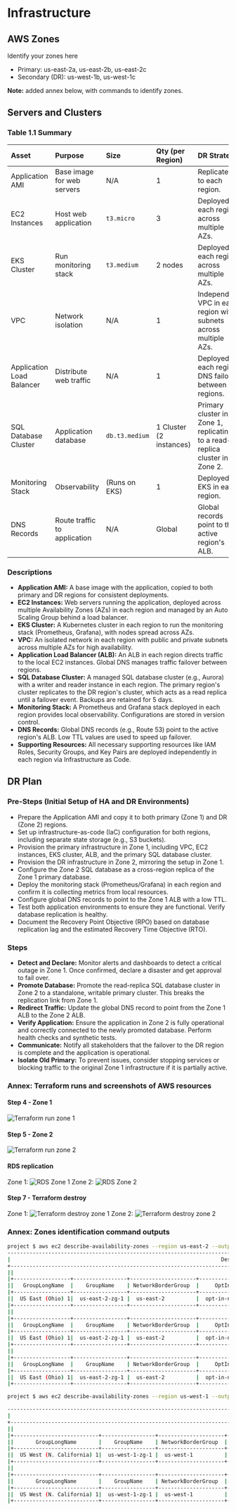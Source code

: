 # Infrastructure

## AWS Zones

Identify your zones here

* Primary: us-east-2a, us-east-2b, us-east-2c
* Secondary (DR): us-west-1b, us-west-1c

**Note:** added annex below, with commands to identify zones.

## Servers and Clusters

### Table 1.1 Summary
| Asset                     | Purpose                                | Size             | Qty (per Region)        | DR Strategy                                                                    |
| :------------------------ | :------------------------------------- | :--------------- | :---------------------- | :----------------------------------------------------------------------------- |
| Application AMI           | Base image for web servers             | N/A              | 1                       | Replicated to each region.                                                     |
| EC2 Instances             | Host web application                   | `t3.micro`       | 3                       | Deployed in each region across multiple AZs.                                   |
| EKS Cluster               | Run monitoring stack                   | `t3.medium`      | 2 nodes                 | Deployed in each region across multiple AZs.                                   |
| VPC                       | Network isolation                      | N/A              | 1                       | Independent VPC in each region with subnets across multiple AZs.               |
| Application Load Balancer | Distribute web traffic                 | N/A              | 1                       | Deployed in each region. DNS failover between regions.                         |
| SQL Database Cluster      | Application database                   | `db.t3.medium`   | 1 Cluster (2 instances) | Primary cluster in Zone 1, replicating to a read-replica cluster in Zone 2.    |
| Monitoring Stack          | Observability                          | (Runs on EKS)    | 1                       | Deployed on EKS in each region.                                                |
| DNS Records               | Route traffic to application           | N/A              | Global                  | Global records point to the active region's ALB.                               |

### Descriptions
*   **Application AMI:** A base image with the application, copied to both primary and DR regions for consistent deployments.
*   **EC2 Instances:** Web servers running the application, deployed across multiple Availability Zones (AZs) in each region and managed by an Auto Scaling Group behind a load balancer.
*   **EKS Cluster:** A Kubernetes cluster in each region to run the monitoring stack (Prometheus, Grafana), with nodes spread across AZs.
*   **VPC:** An isolated network in each region with public and private subnets across multiple AZs for high availability.
*   **Application Load Balancer (ALB):** An ALB in each region directs traffic to the local EC2 instances. Global DNS manages traffic failover between regions.
*   **SQL Database Cluster:** A managed SQL database cluster (e.g., Aurora) with a writer and reader instance in each region. The primary region's cluster replicates to the DR region's cluster, which acts as a read replica until a failover event. Backups are retained for 5 days.
*   **Monitoring Stack:** A Prometheus and Grafana stack deployed in each region provides local observability. Configurations are stored in version control.
*   **DNS Records:** Global DNS records (e.g., Route 53) point to the active region's ALB. Low TTL values are used to speed up failover.
*   **Supporting Resources:** All necessary supporting resources like IAM Roles, Security Groups, and Key Pairs are deployed independently in each region via Infrastructure as Code.

## DR Plan

### Pre-Steps (Initial Setup of HA and DR Environments)
*   Prepare the Application AMI and copy it to both primary (Zone 1) and DR (Zone 2) regions.
*   Set up infrastructure-as-code (IaC) configuration for both regions, including separate state storage (e.g., S3 buckets).
*   Provision the primary infrastructure in Zone 1, including VPC, EC2 instances, EKS cluster, ALB, and the primary SQL database cluster.
*   Provision the DR infrastructure in Zone 2, mirroring the setup in Zone 1.
*   Configure the Zone 2 SQL database as a cross-region replica of the Zone 1 primary database.
*   Deploy the monitoring stack (Prometheus/Grafana) in each region and confirm it is collecting metrics from local resources.
*   Configure global DNS records to point to the Zone 1 ALB with a low TTL.
*   Test both application environments to ensure they are functional. Verify database replication is healthy.
*   Document the Recovery Point Objective (RPO) based on database replication lag and the estimated Recovery Time Objective (RTO).

### Steps

*   **Detect and Declare:** Monitor alerts and dashboards to detect a critical outage in Zone 1. Once confirmed, declare a disaster and get approval to fail over.
*   **Promote Database:** Promote the read-replica SQL database cluster in Zone 2 to a standalone, writable primary cluster. This breaks the replication link from Zone 1.
*   **Redirect Traffic:** Update the global DNS record to point from the Zone 1 ALB to the Zone 2 ALB.
*   **Verify Application:** Ensure the application in Zone 2 is fully operational and correctly connected to the newly promoted database. Perform health checks and synthetic tests.
*   **Communicate:** Notify all stakeholders that the failover to the DR region is complete and the application is operational.
*   **Isolate Old Primary:** To prevent issues, consider stopping services or blocking traffic to the original Zone 1 infrastructure if it is partially active.

### Annex: Terraform runs and screenshots of AWS resources

#### Step 4 - Zone 1


![Terraform run zone 1](./images/step4_terraform_run.png)

#### Step 5 - Zone 2

![Terraform run zone 2](./images/step5_terraform_run.png)

#### RDS replication

Zone 1:
![RDS Zone 1](./images/rds_zone1.png)
Zone 2:
![RDS Zone 2](./images/rds_zone2.png)

#### Step 7 - Terraform destroy

Zone 1:
![Terraform destroy zone 1](./images/step7_terraform_destroy_zone1.png)
Zone 2:
![Terraform destroy zone 2](./images/step7_terraform_destroy_zone2.png)

### Annex: Zones identification command outputs

```bash
project $ aws ec2 describe-availability-zones --region us-east-2 --output table 
-----------------------------------------------------------------------------------------------------------------------------------------------------------------
|                                                                   DescribeAvailabilityZones                                                                   |
+---------------------------------------------------------------------------------------------------------------------------------------------------------------+
||                                                                      AvailabilityZones                                                                      ||
|+------------------+-----------------+---------------------+----------------------+-------------+------------+-----------+--------------+---------------------+|
||   GroupLongName  |    GroupName    | NetworkBorderGroup  |     OptInStatus      | RegionName  |   State    |  ZoneId   |  ZoneName    |      ZoneType       ||
|+------------------+-----------------+---------------------+----------------------+-------------+------------+-----------+--------------+---------------------+|
||  US East (Ohio) 1|  us-east-2-zg-1 |  us-east-2          |  opt-in-not-required |  us-east-2  |  available |  use2-az1 |  us-east-2a  |  availability-zone  ||
|+------------------+-----------------+---------------------+----------------------+-------------+------------+-----------+--------------+---------------------+|
||                                                                      AvailabilityZones                                                                      ||
|+------------------+-----------------+---------------------+----------------------+-------------+------------+-----------+--------------+---------------------+|
||   GroupLongName  |    GroupName    | NetworkBorderGroup  |     OptInStatus      | RegionName  |   State    |  ZoneId   |  ZoneName    |      ZoneType       ||
|+------------------+-----------------+---------------------+----------------------+-------------+------------+-----------+--------------+---------------------+|
||  US East (Ohio) 1|  us-east-2-zg-1 |  us-east-2          |  opt-in-not-required |  us-east-2  |  available |  use2-az2 |  us-east-2b  |  availability-zone  ||
|+------------------+-----------------+---------------------+----------------------+-------------+------------+-----------+--------------+---------------------+|
||                                                                      AvailabilityZones                                                                      ||
|+------------------+-----------------+---------------------+----------------------+-------------+------------+-----------+--------------+---------------------+|
||   GroupLongName  |    GroupName    | NetworkBorderGroup  |     OptInStatus      | RegionName  |   State    |  ZoneId   |  ZoneName    |      ZoneType       ||
|+------------------+-----------------+---------------------+----------------------+-------------+------------+-----------+--------------+---------------------+|
||  US East (Ohio) 1|  us-east-2-zg-1 |  us-east-2          |  opt-in-not-required |  us-east-2  |  available |  use2-az3 |  us-east-2c  |  availability-zone  ||
|+------------------+-----------------+---------------------+----------------------+-------------+------------+-----------+--------------+---------------------+|
```

```bash
project $ aws ec2 describe-availability-zones --region us-west-1 --output table

--------------------------------------------------------------------------------------------------------------------------------------------------------------------------
|                                                                        DescribeAvailabilityZones                                                                       |
+------------------------------------------------------------------------------------------------------------------------------------------------------------------------+
||                                                                           AvailabilityZones                                                                          ||
|+---------------------------+-----------------+---------------------+----------------------+-------------+------------+-----------+--------------+---------------------+|
||       GroupLongName       |    GroupName    | NetworkBorderGroup  |     OptInStatus      | RegionName  |   State    |  ZoneId   |  ZoneName    |      ZoneType       ||
|+---------------------------+-----------------+---------------------+----------------------+-------------+------------+-----------+--------------+---------------------+|
||  US West (N. California) 1|  us-west-1-zg-1 |  us-west-1          |  opt-in-not-required |  us-west-1  |  available |  usw1-az3 |  us-west-1b  |  availability-zone  ||
|+---------------------------+-----------------+---------------------+----------------------+-------------+------------+-----------+--------------+---------------------+|
||                                                                           AvailabilityZones                                                                          ||
|+---------------------------+-----------------+---------------------+----------------------+-------------+------------+-----------+--------------+---------------------+|
||       GroupLongName       |    GroupName    | NetworkBorderGroup  |     OptInStatus      | RegionName  |   State    |  ZoneId   |  ZoneName    |      ZoneType       ||
|+---------------------------+-----------------+---------------------+----------------------+-------------+------------+-----------+--------------+---------------------+|
||  US West (N. California) 1|  us-west-1-zg-1 |  us-west-1          |  opt-in-not-required |  us-west-1  |  available |  usw1-az1 |  us-west-1c  |  availability-zone  ||
|+---------------------------+-----------------+---------------------+----------------------+-------------+------------+-----------+--------------+---------------------+|
```
